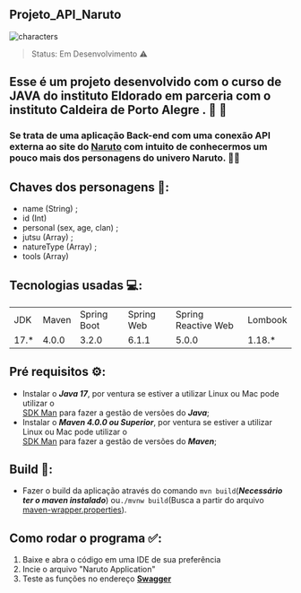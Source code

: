 ## Projeto_API_Naruto

![characters](https://github.com/JPTR2189/Projeto_API_Naruto/assets/80178978/381606a3-bd70-4daf-b25c-8d38bd7d9249)


> Status: Em Desenvolvimento  ⚠️
## Esse é um projeto desenvolvido com o curso de JAVA do instituto Eldorado em parceria com o instituto Caldeira de Porto Alegre . 🏢 🚀
### Se trata de uma aplicação Back-end com uma conexão API externa ao site do **[Naruto](https://narutodb.xyz/api)** com intuito de conhecermos um pouco mais dos personagens do univero Naruto. 🐱‍👤

## Chaves dos personagens 🔑:
+ name (String) ;
+ id (Int)
+ personal (sex, age, clan) ;
+ jutsu (Array) ;
+ natureType (Array) ;
+ tools (Array)




## Tecnologias usadas 💻:

<table>
  <tr>    
    <td>JDK</td>
    <td>Maven</td>
    <td>Spring Boot</td>
    <td>Spring Web</td>
    <td>Spring Reactive Web</td>
    <td>Lombook</td>
 
  </tr>
      

  <tr>
    <td>17.*</td>
    <td>4.0.0</td>
    <td>3.2.0</td>
    <td>6.1.1</td>
    <td>5.0.0</td>        
    <td>1.18.*</td>     
  </tr>
</table>


## Pré requisitos ⚙️:
- Instalar o _**Java 17**_, por ventura se estiver a utilizar Linux ou Mac pode utilizar o
  <br>[SDK Man](https://sdkman.io/) para fazer a gestão de versões do _**Java**_;</br>
- Instalar o _**Maven 4.0.0 ou Superior**_, por ventura se estiver a utilizar Linux ou Mac pode utilizar o
  <br>[SDK Man](https://sdkman.io/) para fazer a gestão de versões do _**Maven**_;</br>


## Build 🔧:
- Fazer o build da aplicação através do comando `mvn build`(_**Necessário ter o maven instalado**_) ou`./mvnw build`(Busca a partir do arquivo [maven-wrapper.properties](.mvn/wrapper/maven-wrapper.properties)).



## Como rodar o programa ✅:
1) Baixe e abra o código em uma IDE de sua preferência
2) Incie o arquivo "Naruto Application"
3) Teste as funções no endereço **[Swagger](http://localhost:8080/swagger-ui/index.html#/narutodb-api/)**

